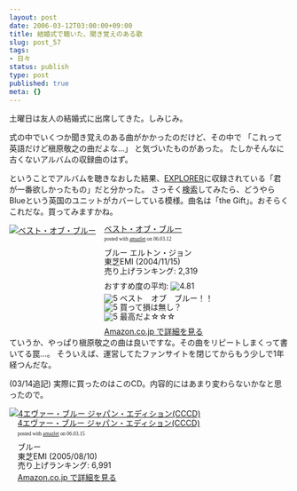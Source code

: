 ```yaml
---
layout: post
date: 2006-03-12T03:00:00+09:00
title: 結婚式で聴いた、聞き覚えのある歌
slug: post_57
tags:
- 日々
status: publish
type: post
published: true
meta: {}
---
```

土曜日は友人の結婚式に出席してきた。しみじみ。

式の中でいくつか聞き覚えのある曲がかかったのだけど、その中で
「これって英語だけど槇原敬之の曲だよな…」
と気づいたものがあった。
たしかそんなに古くないアルバムの収録曲のはず。

ということでアルバムを聴きなおした結果、<a href="http://www.amazon.co.jp/exec/obidos/ASIN/B0002HB5SM/masawo-22/ref=nosim/" name="amazletlink" target="_blank">EXPLORER</a>に収録されている「君が一番欲しかったもの」だと分かった。
さっそく<a href="http://www.google.co.jp/search?hl=ja&q=%E5%90%9B%E3%81%8C%E4%B8%80%E7%95%AA%E6%AC%B2%E3%81%97%E3%81%8B%E3%81%A3%E3%81%9F%E3%82%82%E3%81%AE+%E3%82%AB%E3%83%B4%E3%82%A1%E3%83%BC&btnG=Google+%E6%A4%9C%E7%B4%A2&lr=">検索</a>してみたら、どうやらBlueという英国のユニットがカバーしている模様。曲名は「the Gift」。おそらくこれだな。買ってみますかね。
<div class="amazlet-box" style="margin-bottom:0px;"><div class="amazlet-image" style="float:left;"><a href="http://www.amazon.co.jp/exec/obidos/ASIN/B00061QXTA/masawo-22/ref=nosim/" name="amazletlink" target="_blank"><img src="http://images-jp.amazon.com/images/P/B00061QXTA.09.MZZZZZZZ.jpg" alt="ベスト・オブ・ブルー" style="border: none;" /></a></div><div class="amazlet-info" style="float:left;margin-left:15px;line-height:120%"><div class="amazlet-name" style="margin-bottom:10px;line-height:120%"><a href="http://www.amazon.co.jp/exec/obidos/ASIN/B00061QXTA/masawo-22/ref=nosim/" name="amazletlink" target="_blank">ベスト・オブ・ブルー</a><div class="amazlet-powered-date" style="font-size:7pt;margin-top:5px;font-family:verdana;line-height:120%">posted with <a href="http://www.amazlet.com/browse/ASIN/B00061QXTA/masawo-22" title="ベスト・オブ・ブルー" target="_blank">amazlet</a> on 06.03.12</div></div><div class="amazlet-detail">ブルー エルトン・ジョン <br />東芝EMI (2004/11/15)<br />売り上げランキング: 2,319<br /></div><div class="amazlet-review" style="margin-top:10px; margin-bottom:10px"><div class="amazlet-review-average" style="margin-bottom:5px">おすすめ度の平均: <img src="http://images-jp.amazon.com/images/G/09/x-locale/common/customer-reviews/stars-4-5.gif" alt="4.81" /></div><img src="http://images-jp.amazon.com/images/G/09/x-locale/common/customer-reviews/stars-5-0.gif" alt="5" /> ベスト　オブ　ブルー！！<br /><img src="http://images-jp.amazon.com/images/G/09/x-locale/common/customer-reviews/stars-5-0.gif" alt="5" /> 買って損は無し？<br /><img src="http://images-jp.amazon.com/images/G/09/x-locale/common/customer-reviews/stars-5-0.gif" alt="5" /> 最高だよ☆☆☆<br /></div><div class="amazlet-link" style="margin-top: 5px"><a href="http://www.amazon.co.jp/exec/obidos/ASIN/B00061QXTA/masawo-22/ref=nosim/" name="amazletlink" target="_blank">Amazon.co.jp で詳細を見る</a></div></div><div class="amazlet-footer" style="clear: left"></div></div>
ていうか、やっぱり槇原敬之の曲は良いですな。その曲をリピートしまくって書いてる罠…。
そういえば、運営してたファンサイトを閉じてからもう少しで1年経つんだな。

<!--more-->
(03/14追記)
実際に買ったのはこのCD。内容的にはあまり変わらないかなと思ったので。
<div class="amazlet-box" style="margin-bottom:0px;"><div class="amazlet-image" style="float:left;"><a href="http://www.amazon.co.jp/exec/obidos/ASIN/B0009XE8CO/masawo-22/ref=nosim/" name="amazletlink" target="_blank"><img src="http://images-jp.amazon.com/images/P/B0009XE8CO.09.MZZZZZZZ.jpg" alt="4エヴァー・ブルー ジャパン・エディション(CCCD)" style="border: none;" /></a></div><div class="amazlet-info" style="float:left;margin-left:15px;line-height:120%"><div class="amazlet-name" style="margin-bottom:10px;line-height:120%"><a href="http://www.amazon.co.jp/exec/obidos/ASIN/B0009XE8CO/masawo-22/ref=nosim/" name="amazletlink" target="_blank">4エヴァー・ブルー ジャパン・エディション(CCCD)</a><div class="amazlet-powered-date" style="font-size:7pt;margin-top:5px;font-family:verdana;line-height:120%">posted with <a href="http://www.amazlet.com/browse/ASIN/B0009XE8CO/masawo-22" title="4エヴァー・ブルー ジャパン・エディション(CCCD)" target="_blank">amazlet</a> on 06.03.15</div></div><div class="amazlet-detail">ブルー <br />東芝EMI (2005/08/10)<br />売り上げランキング: 6,991<br /></div><div class="amazlet-link" style="margin-top: 5px"><a href="http://www.amazon.co.jp/exec/obidos/ASIN/B0009XE8CO/masawo-22/ref=nosim/" name="amazletlink" target="_blank">Amazon.co.jp で詳細を見る</a></div></div><div class="amazlet-footer" style="clear: left"></div></div>

